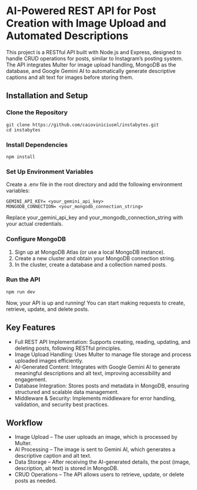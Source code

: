 # AI-Powered REST API for Post Creation with Image Upload and Automated Descriptions

This project is a RESTful API built with Node.js and Express, designed to handle CRUD operations for posts, similar to Instagram’s posting system. The API integrates Multer for image upload handling, MongoDB as the database, and Google Gemini AI to automatically generate descriptive captions and alt text for images before storing them.

## Installation and Setup
### Clone the Repository

`git clone https://github.com/caioviniciusml/instabytes.git`
</br>
`cd instabytes`

### Install Dependencies

`npm install`

### Set Up Environment Variables

Create a .env file in the root directory and add the following environment variables:

`GEMINI_API_KEY= <your_gemini_api_key>`
</br>
`MONGODB_CONNECTION= <your_mongodb_connection_string>`

Replace your_gemini_api_key and your_mongodb_connection_string with your actual credentials.

### Configure MongoDB

1. Sign up at MongoDB Atlas (or use a local MongoDB instance).
2. Create a new cluster and obtain your MongoDB connection string.
3. In the cluster, create a database and a collection named posts.

### Run the API

`npm run dev`

Now, your API is up and running! You can start making requests to create, retrieve, update, and delete posts.

## Key Features

* Full REST API Implementation: Supports creating, reading, updating, and deleting posts, following RESTful principles.
* Image Upload Handling: Uses Multer to manage file storage and process uploaded images efficiently.
* AI-Generated Content: Integrates with Google Gemini AI to generate meaningful descriptions and alt text, improving accessibility and engagement.
* Database Integration: Stores posts and metadata in MongoDB, ensuring structured and scalable data management.
* Middleware & Security: Implements middleware for error handling, validation, and security best practices.

## Workflow

* Image Upload – The user uploads an image, which is processed by Multer.
* AI Processing – The image is sent to Gemini AI, which generates a descriptive caption and alt text.
* Data Storage – After receiving the AI-generated details, the post (image, description, alt text) is stored in MongoDB.
* CRUD Operations – The API allows users to retrieve, update, or delete posts as needed.

